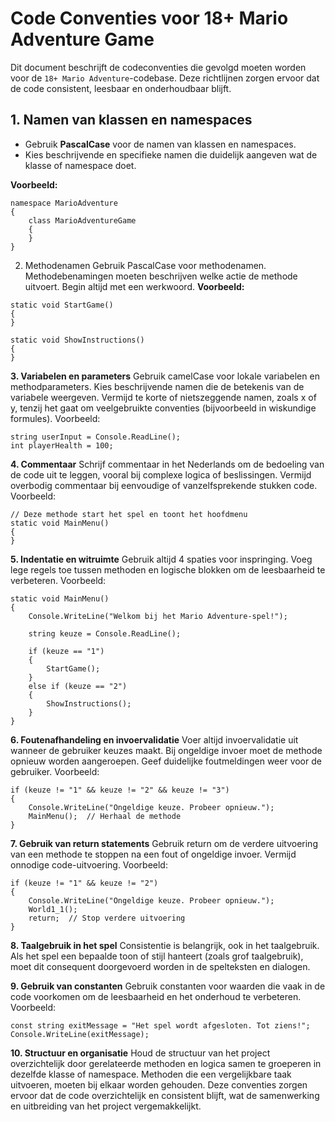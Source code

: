 # Code Conventies voor 18+ Mario Adventure Game

Dit document beschrijft de codeconventies die gevolgd moeten worden voor de `18+ Mario Adventure`-codebase. Deze richtlijnen zorgen ervoor dat de code consistent, leesbaar en onderhoudbaar blijft.

## 1. Namen van klassen en namespaces

- Gebruik **PascalCase** voor de namen van klassen en namespaces.
- Kies beschrijvende en specifieke namen die duidelijk aangeven wat de klasse of namespace doet.
  
**Voorbeeld:**
```
namespace MarioAdventure
{
    class MarioAdventureGame
    {
    }
}
```
2. Methodenamen
Gebruik PascalCase voor methodenamen.
Methodebenamingen moeten beschrijven welke actie de methode uitvoert. Begin altijd met een werkwoord.
**Voorbeeld:**

```
static void StartGame() 
{
}

static void ShowInstructions() 
{
}
```
**3. Variabelen en parameters**
Gebruik camelCase voor lokale variabelen en methodparameters.
Kies beschrijvende namen die de betekenis van de variabele weergeven. Vermijd te korte of nietszeggende namen, zoals x of y, tenzij het gaat om veelgebruikte conventies (bijvoorbeeld in wiskundige formules).
Voorbeeld:

```
string userInput = Console.ReadLine();
int playerHealth = 100;
```

**4. Commentaar**
Schrijf commentaar in het Nederlands om de bedoeling van de code uit te leggen, vooral bij complexe logica of beslissingen.
Vermijd overbodig commentaar bij eenvoudige of vanzelfsprekende stukken code.
Voorbeeld:

```
// Deze methode start het spel en toont het hoofdmenu
static void MainMenu() 
{
}
```
**5. Indentatie en witruimte**
Gebruik altijd 4 spaties voor inspringing.
Voeg lege regels toe tussen methoden en logische blokken om de leesbaarheid te verbeteren.
Voorbeeld:

```
static void MainMenu()
{
    Console.WriteLine("Welkom bij het Mario Adventure-spel!");

    string keuze = Console.ReadLine();

    if (keuze == "1")
    {
        StartGame();
    }
    else if (keuze == "2")
    {
        ShowInstructions();
    }
}
```
**6. Foutenafhandeling en invoervalidatie**
Voer altijd invoervalidatie uit wanneer de gebruiker keuzes maakt. Bij ongeldige invoer moet de methode opnieuw worden aangeroepen.
Geef duidelijke foutmeldingen weer voor de gebruiker.
Voorbeeld:

```
if (keuze != "1" && keuze != "2" && keuze != "3")
{
    Console.WriteLine("Ongeldige keuze. Probeer opnieuw.");
    MainMenu();  // Herhaal de methode
}
```
**7. Gebruik van return statements**
Gebruik return om de verdere uitvoering van een methode te stoppen na een fout of ongeldige invoer. Vermijd onnodige code-uitvoering.
Voorbeeld:

```
if (keuze != "1" && keuze != "2")
{
    Console.WriteLine("Ongeldige keuze. Probeer opnieuw.");
    World1_1();
    return;  // Stop verdere uitvoering
}
```
**8. Taalgebruik in het spel**
Consistentie is belangrijk, ook in het taalgebruik. Als het spel een bepaalde toon of stijl hanteert (zoals grof taalgebruik), moet dit consequent doorgevoerd worden in de spelteksten en dialogen.

**9. Gebruik van constanten**
Gebruik constanten voor waarden die vaak in de code voorkomen om de leesbaarheid en het onderhoud te verbeteren.
Voorbeeld:

```
const string exitMessage = "Het spel wordt afgesloten. Tot ziens!";
Console.WriteLine(exitMessage);
```
**10. Structuur en organisatie**
Houd de structuur van het project overzichtelijk door gerelateerde methoden en logica samen te groeperen in dezelfde klasse of namespace.
Methoden die een vergelijkbare taak uitvoeren, moeten bij elkaar worden gehouden.
Deze conventies zorgen ervoor dat de code overzichtelijk en consistent blijft, wat de samenwerking en uitbreiding van het project vergemakkelijkt.
